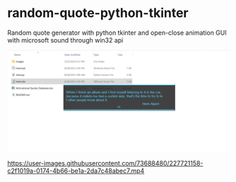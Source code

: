 # random-quote-python-tkinter
Random quote generator with python tkinter and open-close animation GUI with microsoft sound through win32 api

![image](./images/image.png)


https://user-images.githubusercontent.com/73688480/227721158-c2f1019a-0174-4b66-be1a-2da7c48abec7.mp4

